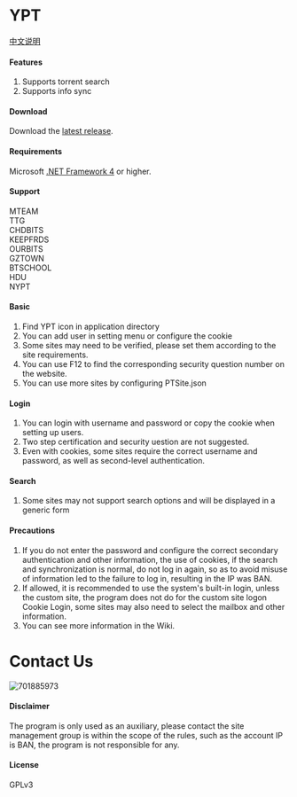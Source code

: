 YPT
=======================

[中文说明]

#### Features

1. Supports torrent search
2. Supports info sync

#### Download

Download the [latest release].

#### Requirements

Microsoft [.NET Framework 4] or higher.

#### Support

MTEAM  
TTG  
CHDBITS  
KEEPFRDS  
OURBITS  
GZTOWN  
BTSCHOOL  
HDU  
NYPT  

#### Basic

1. Find YPT icon in application directory
2. You can add user in setting menu or configure the cookie
3. Some sites may need to be verified, please set them according to the site requirements.
4. You can use F12 to find the corresponding security question number on the website.
5. You can use more sites by configuring PTSite.json

#### Login

1. You can login with username and password or copy the cookie when setting up users.
2. Two step certification and security uestion are not suggested.
3. Even with cookies, some sites require the correct username and password, as well as second-level authentication.

#### Search

1. Some sites may not support search options and will be displayed in a generic form

#### Precautions

1. If you do not enter the password and configure the correct secondary authentication and other information, the use of cookies, if the search and synchronization is normal, do not log in again, so as to avoid misuse of information led to the failure to log in, resulting in the IP was BAN.
2. If allowed, it is recommended to use the system's built-in login, unless the custom site, the program does not do for the custom site logon Cookie Login, some sites may also need to select the mailbox and other information.
3. You can see more information in the Wiki.

# Contact Us

 ![701885973](https://raw.githubusercontent.com/wiki/yearlingvirus/ypt/images/QQGroup.png)

#### Disclaimer

The program is only used as an auxiliary, please contact the site management group is within the scope of the rules, such as the account IP is BAN, the program is not responsible for any.

#### License

GPLv3

[中文说明]:       https://github.com/yearlingvirus/ypt/wiki/YPT%E4%BD%BF%E7%94%A8%E8%AF%B4%E6%98%8E
[latest release]: https://github.com/yearlingvirus/ypt/releases
[.NET Framework 4]: https://www.microsoft.com/en-us/download/details.aspx?id=17851
